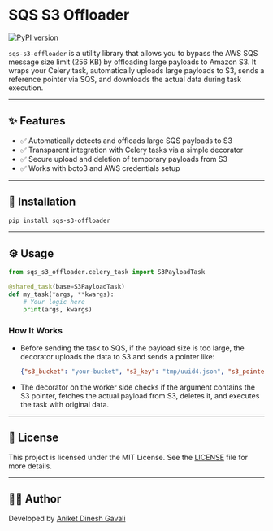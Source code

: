 # SQS S3 Offloader

[![PyPI version](https://badge.fury.io/py/sqs-s3-offloader.svg)](https://pypi.org/project/sqs-s3-offloader/)

`sqs-s3-offloader` is a utility library that allows you to bypass the AWS SQS message size limit (256 KB) by offloading large payloads to Amazon S3. It wraps your Celery task, automatically uploads large payloads to S3, sends a reference pointer via SQS, and downloads the actual data during task execution.

---

## ✨ Features

- ✅ Automatically detects and offloads large SQS payloads to S3
- ✅ Transparent integration with Celery tasks via a simple decorator
- ✅ Secure upload and deletion of temporary payloads from S3
- ✅ Works with boto3 and AWS credentials setup

---

## 🚀 Installation

```bash
pip install sqs-s3-offloader
```

---

## ⚙️ Usage

```python
from sqs_s3_offloader.celery_task import S3PayloadTask

@shared_task(base=S3PayloadTask)
def my_task(*args, **kwargs):
    # Your logic here
    print(args, kwargs)
```

### How It Works

- Before sending the task to SQS, if the payload size is too large, the decorator uploads the data to S3 and sends a pointer like:
  ```json
  {"s3_bucket": "your-bucket", "s3_key": "tmp/uuid4.json", "s3_pointer":  True}
  ```
- The decorator on the worker side checks if the argument contains the S3 pointer, fetches the actual payload from S3, deletes it, and executes the task with original data.

---

## 📄 License

This project is licensed under the MIT License. See the [LICENSE](LICENSE) file for more details.

---

## 👨‍💻 Author

Developed by [Aniket Dinesh Gavali](https://github.com/aniket-dg)